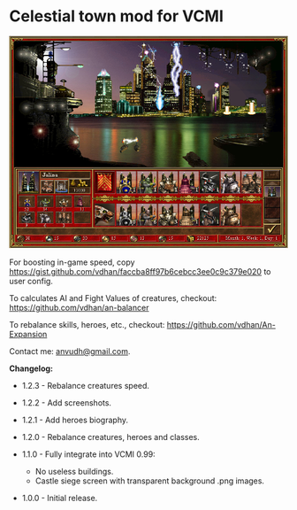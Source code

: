 # Celestial town mod for VCMI

![Screenshot](https://raw.githubusercontent.com/vdhan/Celestial/master/screenshots/town.png)

For boosting in-game speed, copy https://gist.github.com/vdhan/faccba8ff97b6cebcc3ee0c9c379e020 to user config.

To calculates AI and Fight Values of creatures, checkout: https://github.com/vdhan/an-balancer

To rebalance skills, heroes, etc., checkout: https://github.com/vdhan/An-Expansion

Contact me: anvudh@gmail.com.

**Changelog:**

- 1.2.3 - Rebalance creatures speed.

- 1.2.2 - Add screenshots.

- 1.2.1 - Add heroes biography.

- 1.2.0 - Rebalance creatures, heroes and classes.

- 1.1.0 - Fully integrate into VCMI 0.99:
  + No useless buildings.
  + Castle siege screen with transparent background .png images.

- 1.0.0 - Initial release.